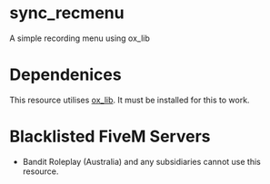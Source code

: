 # sync_recmenu
A simple recording menu using ox_lib

# Dependenices
This resource utilises [ox_lib](https://github.com/overextended/ox_lib). It must be installed for this to work.

# Blacklisted FiveM Servers
- Bandit Roleplay (Australia) and any subsidiaries cannot use this resource.
